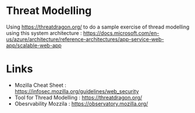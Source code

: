 # Threat Modelling

Using https://threatdragon.org/ to do a sample exercise of thread modelling using this system architecture : https://docs.microsoft.com/en-us/azure/architecture/reference-architectures/app-service-web-app/scalable-web-app


# Links
- Mozilla Cheat Sheet : https://infosec.mozilla.org/guidelines/web_security
- Tool for Thread Modelling : https://threatdragon.org/ 
- Obesrvability Mozzila : https://observatory.mozilla.org/
